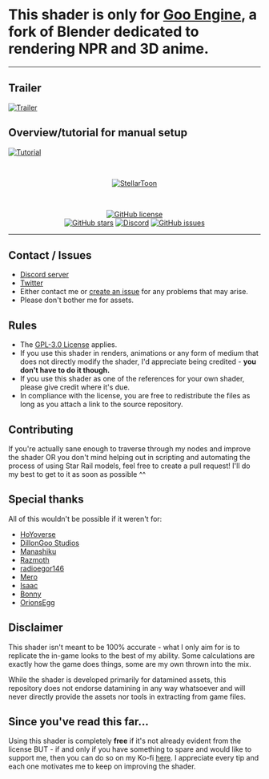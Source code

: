 # This shader is only for [Goo Engine](https://www.dillongoostudios.com/gooengine), a fork of Blender dedicated to rendering NPR and 3D anime.

---

## Trailer

[![Trailer](https://img.youtube.com/vi/cJED47rHhe8/maxresdefault.jpg)](https://youtu.be/cJED47rHhe8)

## Overview/tutorial for manual setup
[![Tutorial](https://img.youtube.com/vi/PWWgguZ4JCw/maxresdefault.jpg)](https://youtu.be/PWWgguZ4JCw?si=1yjZEznqte6V0bGU)

<br>
<p align="center">
    <a href="https://github.com/festivities/Blender-StellarToon"><img src="https://github.com/festivities/Blender-StellarToon/assets/77230051/2970493b-ec52-4ec0-890e-1eeef6598b70" alt="StellarToon"/></a>
</p><br>

<p align="center">
    <a href="https://github.com/festivities/Blender-StellarToon/blob/main/LICENSE"><img alt="GitHub license" src="https://img.shields.io/github/license/festivities/Blender-StellarToon?style=for-the-badge"></a><br>
    <a href="https://github.com/festivities/Blender-StellarToon/stargazers"><img alt="GitHub stars" src="https://img.shields.io/github/stars/festivities/Blender-StellarToon?style=for-the-badge"></a>
    <a href="https://discord.gg/85rP9SpAkF"><img alt="Discord" src="https://img.shields.io/discord/894925535870865498?style=for-the-badge"></a>
    <a href="https://github.com/festivities/Blender-StellarToon/issues"><img alt="GitHub issues" src="https://img.shields.io/github/issues/festivities/Blender-StellarToon?style=for-the-badge"></a>
</p>

---

## Contact / Issues
- [Discord server](https://discord.gg/85rP9SpAkF)
- [Twitter](https://twitter.com/festivizing)
- Either contact me or [create an issue](https://github.com/festivities/Blender-StellarToon/issues/new/choose) for any problems that may arise.
- Please don't bother me for assets.

## Rules
- The [GPL-3.0 License](https://github.com/festivities/Blender-StellarToon/blob/main/LICENSE) applies.
- If you use this shader in renders, animations or any form of medium that does not directly modify the shader, I'd appreciate being credited - **you don't have to do it though.**
- If you use this shader as one of the references for your own shader, please give credit where it's due.
- In compliance with the license, you are free to redistribute the files as long as you attach a link to the source repository.

## Contributing
If you're actually sane enough to traverse through my nodes and improve the shader OR you don't mind helping out in scripting and automating the process of using Star Rail models, feel free to create a pull request! I'll do my best to get to it as soon as possible ^^

## Special thanks
All of this wouldn't be possible if it weren't for:
- [HoYoverse](https://www.hoyoverse.com/)
- [DillonGoo Studios](https://www.dillongoostudios.com/)
- [Manashiku](https://github.com/Manashiku/)
- [Razmoth](https://github.com/Razmoth/)
- [radioegor146](https://github.com/radioegor146/)
- [Mero](https://github.com/GrownNed/)
- [Isaac](https://x.com/Just_ScaasI/)
- [Bonny](https://www.youtube.com/@BonnyAnimations/)
- [OrionsEgg](https://x.com/OrionsEgg/)

## Disclaimer
This shader isn't meant to be 100% accurate - what I only aim for is to replicate the in-game looks to the best of my ability. Some calculations are exactly how the game does things, some are my own thrown into the mix.

While the shader is developed primarily for datamined assets, this repository does not endorse datamining in any way whatsoever and will never directly provide the assets nor tools in extracting from game files.

## Since you've read this far...
Using this shader is completely **free** if it's not already evident from the license BUT - if and only if you have something to spare and would like to support me, then you can do so on my Ko-fi [here](https://ko-fi.com/festivity/). I appreciate every tip and each one motivates me to keep on improving the shader.
